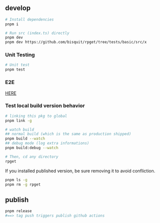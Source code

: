 ## develop

```sh
# Install dependencies
pnpm i

# Run src (index.ts) directly
pnpm dev
pnpm dev https://github.com/bisquit/rpget/tree/tests/basic/src/x
```

### Unit Testing

```sh
# Unit test
pnpm test
```

### E2E

[HERE](e2e/README.md)

### Test local build version behavior

```sh
# linking this pkg to global
pnpm link -g

# watch build
## normal build (which is the same as production shipped)
pnpm build --watch
## debug mode (log extra informations)
pnpm build:debug --watch

# Then, cd any directory
rpget
```

If you installed published version, be sure removing it to avoid confliction.

```sh
pnpm ls -g
pnpm rm -g rpget
```

## publish

```sh
pnpm release
#==> tag push triggers publish github actions
```
